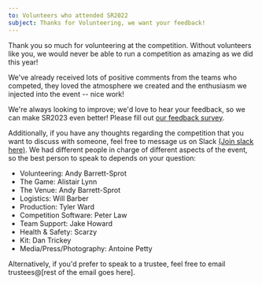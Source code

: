 ```yaml
---
to: Volunteers who attended SR2022
subject: Thanks for Volunteering, we want your feedback!
---
```

 
Thank you so much for volunteering at the competition. Without volunteers like you, we would never be able to run a competition as amazing as we did this year!

We've already received lots of positive comments from the teams who competed, they loved the atmosphere we created and the enthusiasm we injected into the event -- nice work!

We're always looking to improve; we'd love to hear your feedback, so we can make SR2023 even better! Please fill out [our feedback survey](SURVEY_LINK).

Additionally, if you have any thoughts regarding the competition that you want to discuss with someone, feel free to message us on Slack [(Join slack here)](Slack_join_link). We had different people in charge of different aspects of the event, so the best person to speak to depends on your question:
- Volunteering: Andy Barrett-Sprot
- The Game: Alistair Lynn
- The Venue: Andy Barrett-Sprot
- Logistics: Will Barber
- Production: Tyler Ward
- Competition Software: Peter Law
- Team Support: Jake Howard
- Health & Safety: Scarzy
- Kit: Dan Trickey
- Media/Press/Photography: Antoine Petty

Alternatively, if you'd prefer to speak to a trustee, feel free to email trustees@[rest of the email goes here].
